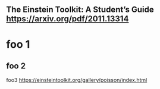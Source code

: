 ## The Einstein Toolkit: A Student’s Guide https://arxiv.org/pdf/2011.13314
# foo 1 
## foo 2
foo3 
https://einsteintoolkit.org/gallery/poisson/index.html